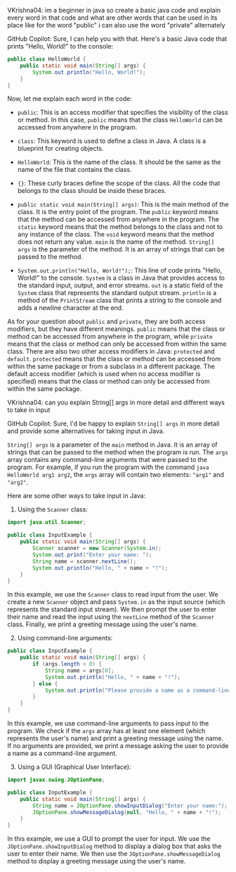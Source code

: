 VKrishna04: im a beginner in java so create a basic java code and explain every word in that code and what are other words that can be used in its place like for the word "public" i can also use the word "private" alternately

GitHub Copilot: Sure, I can help you with that. Here's a basic Java code that prints "Hello, World!" to the console:

```java
public class HelloWorld {
    public static void main(String[] args) {
        System.out.println("Hello, World!");
    }
}
```

Now, let me explain each word in the code:

- `public`: This is an access modifier that specifies the visibility of the class or method. In this case, `public` means that the class `HelloWorld` can be accessed from anywhere in the program.

- `class`: This keyword is used to define a class in Java. A class is a blueprint for creating objects.

- `HelloWorld`: This is the name of the class. It should be the same as the name of the file that contains the class.

- `{}`: These curly braces define the scope of the class. All the code that belongs to the class should be inside these braces.

- `public static void main(String[] args)`: This is the main method of the class. It is the entry point of the program. The `public` keyword means that the method can be accessed from anywhere in the program. The `static` keyword means that the method belongs to the class and not to any instance of the class. The `void` keyword means that the method does not return any value. `main` is the name of the method. `String[] args` is the parameter of the method. It is an array of strings that can be passed to the method.

- `System.out.println("Hello, World!");`: This line of code prints "Hello, World!" to the console. `System` is a class in Java that provides access to the standard input, output, and error streams. `out` is a static field of the `System` class that represents the standard output stream. `println` is a method of the `PrintStream` class that prints a string to the console and adds a newline character at the end.

As for your question about `public` and `private`, they are both access modifiers, but they have different meanings. `public` means that the class or method can be accessed from anywhere in the program, while `private` means that the class or method can only be accessed from within the same class. There are also two other access modifiers in Java: `protected` and `default`. `protected` means that the class or method can be accessed from within the same package or from a subclass in a different package. The default access modifier (which is used when no access modifier is specified) means that the class or method can only be accessed from within the same package.

VKrishna04: can you explain String[] args in more detail and different ways to take in input

GitHub Copilot: Sure, I'd be happy to explain `String[] args` in more detail and provide some alternatives for taking input in Java.

`String[] args` is a parameter of the `main` method in Java. It is an array of strings that can be passed to the method when the program is run. The `args` array contains any command-line arguments that were passed to the program. For example, if you run the program with the command `java HelloWorld arg1 arg2`, the `args` array will contain two elements: `"arg1"` and `"arg2"`.

Here are some other ways to take input in Java:

1. Using the `Scanner` class:

```java
import java.util.Scanner;

public class InputExample {
    public static void main(String[] args) {
        Scanner scanner = new Scanner(System.in);
        System.out.print("Enter your name: ");
        String name = scanner.nextLine();
        System.out.println("Hello, " + name + "!");
    }
}
```

In this example, we use the `Scanner` class to read input from the user. We create a new `Scanner` object and pass `System.in` as the input source (which represents the standard input stream). We then prompt the user to enter their name and read the input using the `nextLine` method of the `Scanner` class. Finally, we print a greeting message using the user's name.

2. Using command-line arguments:

```java
public class InputExample {
    public static void main(String[] args) {
        if (args.length > 0) {
            String name = args[0];
            System.out.println("Hello, " + name + "!");
        } else {
            System.out.println("Please provide a name as a command-line argument.");
        }
    }
}
```

In this example, we use command-line arguments to pass input to the program. We check if the `args` array has at least one element (which represents the user's name) and print a greeting message using the name. If no arguments are provided, we print a message asking the user to provide a name as a command-line argument.

3. Using a GUI (Graphical User Interface):

```java
import javax.swing.JOptionPane;

public class InputExample {
    public static void main(String[] args) {
        String name = JOptionPane.showInputDialog("Enter your name:");
        JOptionPane.showMessageDialog(null, "Hello, " + name + "!");
    }
}
```

In this example, we use a GUI to prompt the user for input. We use the `JOptionPane.showInputDialog` method to display a dialog box that asks the user to enter their name. We then use the `JOptionPane.showMessageDialog` method to display a greeting message using the user's name.